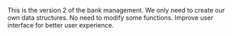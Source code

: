 This is the version 2 of the bank management.
We only need to create our own data structures.
No need to modify some functions.
Improve user interface for better user experience.
